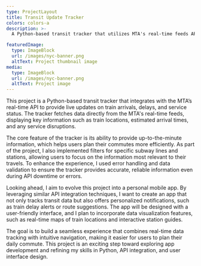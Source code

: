 ```yaml
---
type: ProjectLayout
title: Transit Update Tracker
colors: colors-a
description: >-
  A Python-based transit tracker that utilizes MTA's real-time feeds API to fetch and display live train data. The project enables users to monitor train arrivals, delays, and service updates, providing an efficient way to navigate the MTA system in real time. Here is the project link [GitHub](https://github.com/katkay1997/NYC-TransitAPI)

featuredImage:
  type: ImageBlock
  url: /images/nyc-banner.png
  altText: Project thumbnail image
media:
  type: ImageBlock
  url: /images/nyc-banner.png
  altText: Project image
---
```


This project is a Python-based transit tracker that integrates with the MTA’s real-time API to provide live updates on train arrivals, delays, and service status. The tracker fetches data directly from the MTA's real-time feeds, displaying key information such as train locations, estimated arrival times, and any service disruptions.

 The core feature of the tracker is its ability to provide up-to-the-minute information, which helps users plan their commutes more efficiently. As part of the project, I also implemented filters for specific subway lines and stations, allowing users to focus on the information most relevant to their travels. To enhance the experience, I used error handling and data validation to ensure the tracker provides accurate, reliable information even during API downtime or errors.

Looking ahead, I aim to evolve this project into a personal mobile app. By leveraging similar API integration techniques, I want to create an app that not only tracks transit data but also offers personalized notifications, such as train delay alerts or route suggestions. The app will be designed with a user-friendly interface, and I plan to incorporate data visualization features, such as real-time maps of train locations and interactive station guides.

 The goal is to build a seamless experience that combines real-time data tracking with intuitive navigation, making it easier for users to plan their daily commute. This project is an exciting step toward exploring app development and refining my skills in Python, API integration, and user interface design.